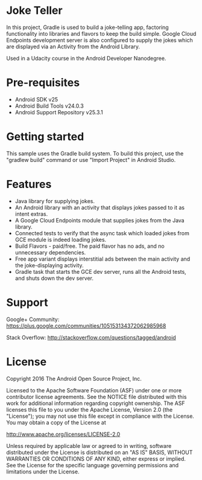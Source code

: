 # Joke Teller
In this project, Gradle is used to build a joke-telling app, factoring functionality into libraries and flavors to keep the build simple. Google Cloud Endpoints development server is also configured to supply the jokes which are displayed via an Activity from the Android Library.

Used in a Udacity course in the Android Developer Nanodegree.

# Pre-requisites
- Android SDK v25
- Android Build Tools v24.0.3
- Android Support Repository v25.3.1

# Getting started
This sample uses the Gradle build system. To build this project, use the "gradlew build" command or use "Import Project" in Android Studio.

# Features
- Java library for supplying jokes.
- An Android library with an activity that displays jokes passed to it as intent extras.
- A Google Cloud Endpoints module that supplies jokes from the Java library.
- Connected tests to verify that the async task which loaded jokes from GCE module is indeed loading jokes.
- Build Flavors - paid/free. The paid flavor has no ads, and no unnecessary dependencies.
- Free app variant displays interstitial ads between the main activity and the joke-displaying activity.
- Gradle task that starts the GCE dev server, runs all the Android tests, and shuts down the dev server.

# Support
Google+ Community: https://plus.google.com/communities/105153134372062985968

Stack Overflow: http://stackoverflow.com/questions/tagged/android

# License

Copyright 2016 The Android Open Source Project, Inc.

Licensed to the Apache Software Foundation (ASF) under one or more contributor license agreements. See the NOTICE file distributed with this work for additional information regarding copyright ownership. The ASF licenses this file to you under the Apache License, Version 2.0 (the "License"); you may not use this file except in compliance with the License. You may obtain a copy of the License at

http://www.apache.org/licenses/LICENSE-2.0

Unless required by applicable law or agreed to in writing, software distributed under the License is distributed on an "AS IS" BASIS, WITHOUT WARRANTIES OR CONDITIONS OF ANY KIND, either express or implied. See the License for the specific language governing permissions and limitations under the License.
